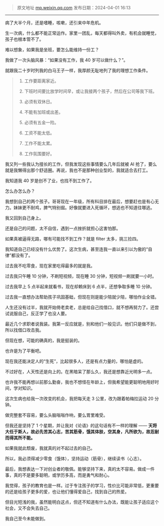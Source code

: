> 原文地址 [mp.weixin.qq.com](https://mp.weixin.qq.com/s/sCVAVpCKmGooqzabpp7J7Q)
> 发布日期：2024-04-01 16:13
---

病了大半个月，还是嗜睡，咳嗽，还引来中年危机。

生一次病，什么都不能正常运作。家里一团乱，每天都得叫外卖，有机会就睡觉，孩子也根本管不了。

难以想象，如果我是坐班，要怎么能维持一份工？

我做了一次头脑风暴：“如果没有工作，我 40 岁可以做什么？”。

就跟我二十岁时列我的白马王子一样，我厚颜无耻地列了我的理想工作条件。

> 1. 工作要距离家近。
>     
> 2. 下班时间要比放学时间早，或让我接两个孩子，然后在公司等我下班。
>     
> 3. 必须有双休日。
>     
> 4. 不能有加班或出差。
>     
> 5. 必须有五金一险。
>     
> 6. 工资不能太低。
>     
> 7. 工作不能太累。
>     
> 8. 工作氛围要好。
>     

我又列一些我认为擅长的工作，但我发现这些事情要么几年后就被 AI 抢了，要么就是我懒得出那个舒适圈。再说，我也不是那种创业型的，我就适合去打工。

我知道我 40 岁是创不了业，也找不到工作了。

  

怎么办怎么办？

我想到自己的两个孩子。哥哥现在一年级，所有科目排在最后，想要赶也是有心无力。妹妹更不耐鸡，脾气特别倔。好像就要进入死循环，想逃也不知道往哪逃。

  

我又回到自己身上。

还是自己的问题，太不自信，遇到一点挫折就担心这害怕那。

如果真被逼得无路，哪有可能找不到工作？就是 filter 太多，挑三捡四。

  

我知道自己已经没有什么优势了。这次生病，甚至连我一直以来引以为傲的“自律”都没有了。

  

过去我不吃零食，现在家里吃得最多的就是我。

过去我只午睡 10 分钟，不刷短视频，现在睡 30 分钟，短视频一刷就要一小时。

过去我早上 5 点半起来就看书，现在却赖床到 6 点半，还想争取多睡 10 分钟。

过去我一直想办法帮助孩子巩固基础，但现在则是能少陪就少陪，哪怕作业全错。

  

人生还没有过半，我就开始倚老卖老，总是给自己找借口，就不想再努力了。还尝试说服自己，反正学了也没人要。

  

最近几个求职者说我装。我第一反应就是，别和他们一般见识。他们只是做不到，所以找借口攻击我。

但现在想，可能的确真的，我是挺装的。

也许是为了平衡吧。

现在我还能决定人的“生死”，比起很多人，还是有点力量的，哪怕是虚的。

  

不过好在，人天性还是向上的。在黑暗呆了那么久，我还是想靠近光明多一点。

也许我不能再想以前那么勤奋，我也不想怪在年龄上，但我希望能更聪明地用好时间，学对知识。

这次生病也给我一次改变的机会，我把每天走 3 公里，改为跟着帕梅拉运动 20 分钟。

做完整套不容易，要么头脑嗡嗡作响，要么胃里难受。

但我还是坚持了 1 个星期，并让我对《论语》的这句话有不一样的理解 —— **天将大任于斯人，故必先苦其心志，苦其筋骨，饿其体肤，空其身，凡所欲为，故忍耐而得其所不能。**

如果我就此颓废，我就真的对不起过去的自己。

所以，我必须得减少零食（饿体），坚持运动（筋骨），继续读书（心志）。

  

最后，我想表达一下对创业者的敬佩。能够坚持下来，真的太不容易。做成一件事，真的不是要多聪明，或学历多高，而是勇气和耐心。

我觉得，孩子的教育也是一样。过于专注孩子的学习，性价比可能非常低，更重要的还是给孩子更多的爱，也让他们懂得爱自己，找到自己的热爱。

但目光短浅的我，虽然能明白这点，但还不知道有什么办法，既能让孩子适应这个社会，又不会失去自己。

我自己至今未能做到。